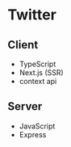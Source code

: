 # Twitter

## Client

- TypeScript
- Next.js (SSR)
- context api

## Server

- JavaScript
- Express
